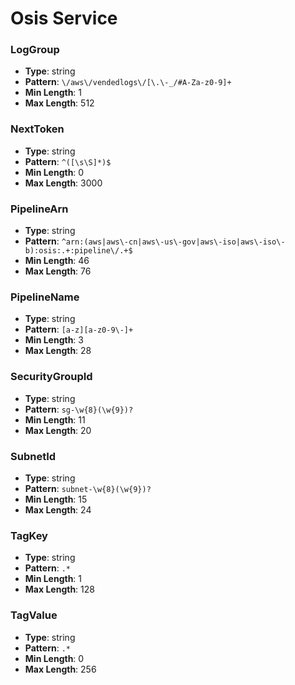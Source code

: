 # Osis Service

### LogGroup
- **Type**: string
- **Pattern**: `\/aws\/vendedlogs\/[\.\-_/#A-Za-z0-9]+`
- **Min Length**: 1
- **Max Length**: 512

### NextToken
- **Type**: string
- **Pattern**: `^([\s\S]*)$`
- **Min Length**: 0
- **Max Length**: 3000

### PipelineArn
- **Type**: string
- **Pattern**: `^arn:(aws|aws\-cn|aws\-us\-gov|aws\-iso|aws\-iso\-b):osis:.+:pipeline\/.+$`
- **Min Length**: 46
- **Max Length**: 76

### PipelineName
- **Type**: string
- **Pattern**: `[a-z][a-z0-9\-]+`
- **Min Length**: 3
- **Max Length**: 28

### SecurityGroupId
- **Type**: string
- **Pattern**: `sg-\w{8}(\w{9})?`
- **Min Length**: 11
- **Max Length**: 20

### SubnetId
- **Type**: string
- **Pattern**: `subnet-\w{8}(\w{9})?`
- **Min Length**: 15
- **Max Length**: 24

### TagKey
- **Type**: string
- **Pattern**: `.*`
- **Min Length**: 1
- **Max Length**: 128

### TagValue
- **Type**: string
- **Pattern**: `.*`
- **Min Length**: 0
- **Max Length**: 256

